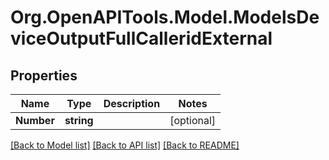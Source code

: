 # Org.OpenAPITools.Model.ModelsDeviceOutputFullCalleridExternal

## Properties

Name | Type | Description | Notes
------------ | ------------- | ------------- | -------------
**Number** | **string** |  | [optional] 

[[Back to Model list]](../README.md#documentation-for-models) [[Back to API list]](../README.md#documentation-for-api-endpoints) [[Back to README]](../README.md)

